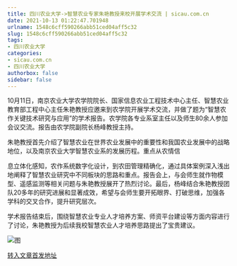 ```yaml
---
title: 四川农业大学->智慧农业专家朱艳教授来校开展学术交流 | sicau.com.cn
date: 2021-10-13 01:22:47.701948
urlname: 1548c6cff590266abb51ced04aff5c32
slug: 1548c6cff590266abb51ced04aff5c32
tags: 
- 四川农业大学
categories:
- sicau.com.cn
- 四川农业大学
authorbox: false
sidebar: false
---
```

10月11日，南京农业大学农学院院长、国家信息农业工程技术中心主任、智慧农业教育部工程中心主任朱艳教授应邀来到农学院开展学术交流，并做了题为“智慧农作关键技术研究与应用”的学术报告。农学院各专业系室主任以及师生80余人参加会议交流。报告由农学院副院长杨峰教授主持。  

朱艳教授首先介绍了智慧农业在世界农业发展中的重要性和我国农业发展中的战略地位，以及南京农业大学智慧农业系的发展历程。重点从农情信
<!--more-->
息立体化感知，农作系统数字化设计，到农田管理精确化，通过具体案例深入浅出地阐释了智慧农业研究中不同板块的思路和重点。报告会上，与会师生就作物模型、遥感监测等相关问题与朱艳教授展开了热烈讨论。最后，杨峰结合朱艳教授团队20多年的研究进展和显著成效，希望与会师生要开拓眼界、打破思维，加强各学科的交叉合作，提升研究层次。

学术报告结束后，围绕智慧农业专业人才培养方案、师资平台建设等方面内容进行了讨论，朱艳教授为后续我校智慧农业人才培养思路提出了宝贵建议。

![图](https://news.sicau.edu.cn/__local/7/2D/92/D66D7F6A7BACA2BEA3090F3CD72_F12DDCFF_25FD8.jpg)

[转入文章首发地址](https://news.sicau.edu.cn/info/1078/64881.htm)
